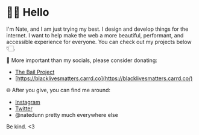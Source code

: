 # 👋🏻 Hello 

I'm Nate, and I am just trying my best. I design and develop things for the internet. I want to help make the web a more beautiful, performant, and accessible experience for everyone. You can check out my projects below 👇🏻.

🌱 More important than my socials, please consider donating:

- [The Bail Project](https://secure.givelively.org/donate/the-bail-project)
- [https://blacklivesmatters.carrd.co](https://blacklivesmatters.carrd.co/)

🌐 After you give, you can find me around:

- [Instagram](https://www.instagram.com/natedunn/)
- [Twitter](https://twitter.com/natedunn)
- @natedunn pretty much everywhere else

Be kind. <3
